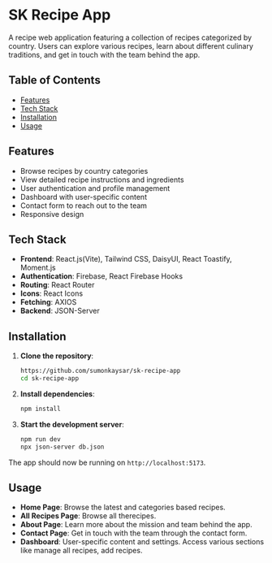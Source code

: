 # SK Recipe App

A recipe web application featuring a collection of recipes categorized by country. Users can explore various recipes, learn about different culinary traditions, and get in touch with the team behind the app.

## Table of Contents

- [Features](#features)
- [Tech Stack](#tech-stack)
- [Installation](#installation)
- [Usage](#usage)

## Features

- Browse recipes by country categories
- View detailed recipe instructions and ingredients
- User authentication and profile management
- Dashboard with user-specific content
- Contact form to reach out to the team
- Responsive design

## Tech Stack

- **Frontend**: React.js(Vite), Tailwind CSS, DaisyUI, React Toastify, Moment.js
- **Authentication**: Firebase, React Firebase Hooks
- **Routing**: React Router 
- **Icons**: React Icons
- **Fetching**: AXIOS
- **Backend**: JSON-Server

## Installation

1. **Clone the repository**:
    ```bash
    https://github.com/sumonkaysar/sk-recipe-app
    cd sk-recipe-app
    ```

2. **Install dependencies**:
    ```bash
    npm install
    ```

3. **Start the development server**:
    ```bash
    npm run dev
    npx json-server db.json
    ```

The app should now be running on `http://localhost:5173`.

## Usage

- **Home Page**: Browse the latest and categories based recipes.
- **All Recipes Page**: Browse all therecipes.
- **About Page**: Learn more about the mission and team behind the app.
- **Contact Page**: Get in touch with the team through the contact form.
- **Dashboard**: User-specific content and settings. Access various sections like manage all recipes, add recipes.
